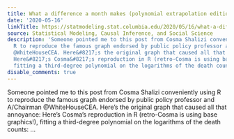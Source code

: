 ```yaml
---
title: What a difference a month makes (polynomial extrapolation edition)
date: '2020-05-16'
linkTitle: https://statmodeling.stat.columbia.edu/2020/05/16/what-a-difference-a-month-makes-polynomial-extrapolation-edition/
source: Statistical Modeling, Causal Inference, and Social Science
description: 'Someone pointed me to this post from Cosma Shalizi conveniently using
  R to reproduce the famous graph endorsed by public policy professor and A/Chairman
  @WhiteHouseCEA. Here&#8217;s the original graph that caused all that annoyance:
  Here&#8217;s Cosma&#8217;s reproduction in R (retro-Cosma is using base graphics!),
  fitting a third-degree polynomial on the logarithms of the death counts: ...'
disable_comments: true
---
```

Someone pointed me to this post from Cosma Shalizi conveniently using R to reproduce the famous graph endorsed by public policy professor and A/Chairman @WhiteHouseCEA. Here&#8217;s the original graph that caused all that annoyance: Here&#8217;s Cosma&#8217;s reproduction in R (retro-Cosma is using base graphics!), fitting a third-degree polynomial on the logarithms of the death counts: ...